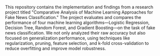 This repository contains the implementation and findings from a research project titled "Comparative Analysis of Machine Learning Approaches for Fake News Classification." The project evaluates and compares the performance of four machine learning algorithms—Logistic Regression, Decision Tree, Random Forest, and Gradient Boosting—on the task of fake news classification.
We not only analyzed their raw accuracy but also focused on generalization performance, using techniques like regularization, pruning, feature selection, and k-fold cross-validation to reduce overfitting and improve model robustness.


